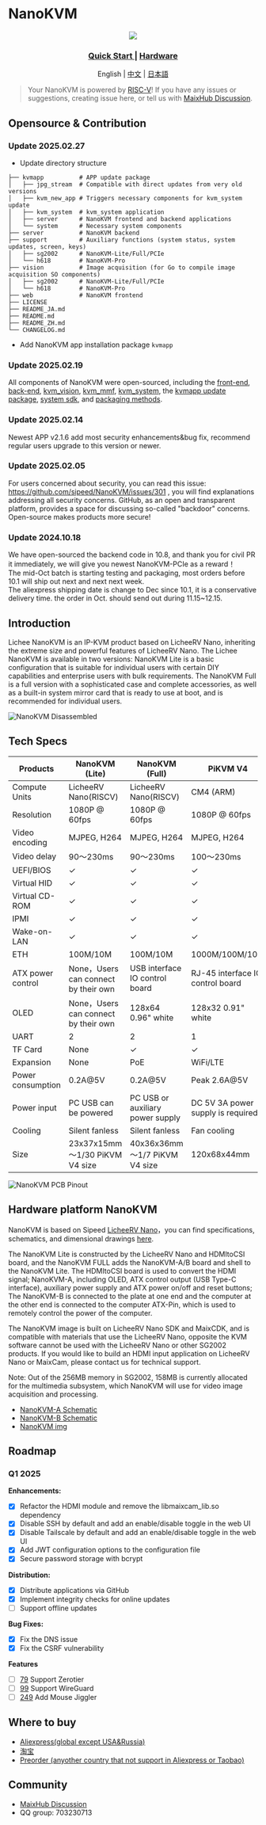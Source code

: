 NanoKVM
======

<div align="center">

![](https://wiki.sipeed.com/hardware/assets/NanoKVM/introduce/NanoKVM_3.png)

<h3>
    <a href="https://wiki.sipeed.com/hardware/en/kvm/NanoKVM/introduction.html"> Quick Start </a>
    |
    <a href="https://cn.dl.sipeed.com/shareURL/KVM/nanoKVM"> Hardware </a>
</h3>

English | [中文](./README_ZH.md) | [日本語](./README_JA.md)

</div>

> Your NanoKVM is powered by [RISC-V](https://en.wikipedia.org/wiki/RISC-V)!
> If you have any issues or suggestions, creating issue here, or tell us with [MaixHub Discussion](https://maixhub.com/discussion/nanokvm).

## Opensource & Contribution 

### Update 2025.02.27

+ Update directory structure

```shell
├── kvmapp          # APP update package
│   ├── jpg_stream  # Compatible with direct updates from very old versions
│   ├── kvm_new_app # Triggers necessary components for kvm_system update
│   ├── kvm_system  # kvm_system application
│   ├── server      # NanoKVM frontend and backend applications
│   └── system      # Necessary system components
├── server          # NanoKVM backend
├── support         # Auxiliary functions (system status, system updates, screen, keys)
│   ├── sg2002      # NanoKVM-Lite/Full/PCIe
│   └── h618        # NanoKVM-Pro
├── vision          # Image acquisition (for Go to compile image acquisition SO components)
│   ├── sg2002      # NanoKVM-Lite/Full/PCIe
│   └── h618        # NanoKVM-Pro
├── web             # NanoKVM frontend
├── LICENSE
├── README_JA.md
├── README.md
├── README_ZH.md
└── CHANGELOG.md
```

+ Add NanoKVM app installation package `kvmapp`

### Update 2025.02.19
All components of NanoKVM were open-sourced, including the [front-end](https://github.com/sipeed/NanoKVM/tree/main/web), [back-end](https://github.com/sipeed/NanoKVM/tree/main/server), [kvm_vision](https://github.com/sipeed/NanoKVM/tree/main/vision/components/kvm), [kvm_mmf](https://github.com/sipeed/NanoKVM/tree/main/vision/components/kvm_mmf), [kvm_system](https://github.com/sipeed/NanoKVM/tree/main/support), the [kvmapp update package](https://github.com/sipeed/NanoKVM-System/tree/main/kvmapp), [system sdk](https://github.com/sipeed/LicheeRV-Nano-Build/tree/NanoKVM), and [packaging methods](https://github.com/sipeed/LicheeRV-Nano-Build/blob/NanoKVM/kvm/NanoKVM_img.sh).

### Update 2025.02.14
Newest APP v2.1.6 add most security enhancements&bug fix, recommend regular users upgrade to this version or newer.

### Update 2025.02.05
For users concerned about security, you can read this issue: https://github.com/sipeed/NanoKVM/issues/301 , you will find explanations addressing all security concerns.
GitHub, as an open and transparent platform, provides a space for discussing so-called "backdoor" concerns. Open-source makes products more secure!

### Update 2024.10.18

We have open-sourced the backend code in 10.8, and thank you for civil PR it immediately, we will give you newest NanoKVM-PCIe as a reward！   
The mid-Oct batch is starting testing and packaging, most orders before 10.1 will ship out next and next next week.   
The aliexpress shipping date is change to Dec since 10.1, it is a conservative delivery time. the order in Oct. should send out during 11.15~12.15.   

## Introduction

Lichee NanoKVM is an IP-KVM product based on LicheeRV Nano, inheriting the extreme size and powerful features of LicheeRV Nano.
The Lichee NanoKVM is available in two versions:
NanoKVM Lite is a basic configuration that is suitable for individual users with certain DIY capabilities and enterprise users with bulk requirements.
The NanoKVM Full is a full version with a sophisticated case and complete accessories, as well as a built-in system mirror card that is ready to use at boot, and is recommended for individual users.

![NanoKVM Disassembled](https://wiki.sipeed.com/hardware/zh/kvm/assets/NanoKVM/1_intro/NanoKVM_1.jpg)

## Tech Specs

| Products          	| NanoKVM (Lite)                       	| NanoKVM (Full)                   	| PiKVM V4                          	|
|-------------------	|--------------------------------------	|----------------------------------	|-----------------------------------	|
| Compute Units     	| LicheeRV Nano(RISCV)                 	| LicheeRV Nano(RISCV)             	| CM4 (ARM)                         	|
| Resolution        	| 1080P @ 60fps                        	| 1080P @ 60fps                    	| 1080P @ 60fps                     	|
| Video encoding    	| MJPEG, H264                          	| MJPEG, H264                      	| MJPEG, H264                       	|
| Video delay       	| 90～230ms                            	| 90～230ms                        	| 100～230ms                        	|
| UEFI/BIOS         	| ✓                                    	| ✓                                	| ✓                                 	|
| Virtual HID       	| ✓                                    	| ✓                                	| ✓                                 	|
| Virtual CD-ROM    	| ✓                                    	| ✓                                	| ✓                                 	|
| IPMI              	| ✓                                    	| ✓                                	| ✓                                 	|
| Wake-on-LAN       	| ✓                                    	| ✓                                	| ✓                                 	|
| ETH               	| 100M/10M                             	| 100M/10M                         	| 1000M/100M/10M                    	|
| ATX power control 	| None，Users can connect by their own 	| USB interface IO control board   	| RJ-45 interface IO control board  	|
| OLED              	| None，Users can connect by their own 	| 128x64 0.96" white               	| 128x32 0.91" white                	|
| UART              	| 2                                    	| 2                                	| 1                                 	|
| TF Card           	| None                                 	| ✓                                	| ✓                                 	|
| Expansion         	| None                                 	| PoE                              	| WiFi/LTE                          	|
| Power consumption 	| 0.2A@5V                              	| 0.2A@5V                          	| Peak 2.6A@5V                      	|
| Power input       	| PC USB can be powered                	| PC USB or auxiliary power supply 	| DC 5V 3A power supply is required 	|
| Cooling           	| Silent fanless                       	| Silent fanless                   	| Fan cooling                       	|
| Size              	| 23x37x15mm   ～1/30 PiKVM V4 size    	| 40x36x36mm   ～1/7 PiKVM V4 size 	| 120x68x44mm                       	|

![NanoKVM PCB Pinout](https://wiki.sipeed.com/hardware/zh/kvm/assets/NanoKVM/1_intro/NanoKVM_2.jpg)

## Hardware platform NanoKVM

NanoKVM is based on Sipeed [LicheeRV Nano](https://wiki.sipeed.com/hardware/zh/lichee/RV_Nano/1_intro.html)，you can find specifications, schematics, and dimensional drawings [here](http://cn.dl.sipeed.com/shareURL/LICHEE/LicheeRV_Nano).

The NanoKVM Lite is constructed by the LicheeRV Nano and HDMItoCSI board, and the NanoKVM FULL adds the NanoKVM-A/B board and shell to the NanoKVM Lite. The HDMItoCSI board is used to convert the HDMI signal; NanoKVM-A, including OLED, ATX control output (USB Type-C interface), auxiliary power supply and ATX power on/off and reset buttons; The NanoKVM-B is connected to the plate at one end and the computer at the other end is connected to the computer ATX-Pin, which is used to remotely control the power of the computer.

The NanoKVM image is built on LicheeRV Nano SDK and MaixCDK, and is compatible with materials that use the LicheeRV Nano, opposite the KVM software cannot be used with the LicheeRV Nano or other SG2002 products. If you would like to build an HDMI input application on LicheeRV Nano or MaixCam, please contact us for technical support.

Note: Out of the 256MB memory in SG2002, 158MB is currently allocated for the multimedia subsystem, which NanoKVM will use for video image acquisition and processing.

+ [NanoKVM-A Schematic](https://cn.dl.sipeed.com/fileList/KVM/nanoKVM/HDK/02_Schematic/SCH_RV_Nano_KVM_A_30111.pdf)
+ [NanoKVM-B Schematic](https://cn.dl.sipeed.com/fileList/KVM/nanoKVM/HDK/02_Schematic/SCH_HDMI_MIPI_31011.pdf)
+ [NanoKVM img](https://github.com/sipeed/NanoKVM/releases/tag/NanoKVM)

## Roadmap

### Q1 2025

**Enhancements:**

- [x] Refactor the HDMI module and remove the libmaixcam_lib.so dependency
- [x] Disable SSH by default and add an enable/disable toggle in the web UI
- [x] Disable Tailscale by default and add an enable/disable toggle in the web UI
- [x] Add JWT configuration options to the configuration file
- [x] Secure password storage with bcrypt

**Distribution:**

- [x] Distribute applications via GitHub
- [x] Implement integrity checks for online updates
- [ ] Support offline updates

**Bug Fixes:**

- [x] Fix the DNS issue
- [x] Fix the CSRF vulnerability

**Features**

- [ ] [79](https://github.com/sipeed/NanoKVM/issues/79) Support Zerotier
- [ ] [99](https://github.com/sipeed/NanoKVM/issues/99) Support WireGuard
- [ ] [249](https://github.com/sipeed/NanoKVM/issues/249) Add Mouse Jiggler

## Where to buy

* [Aliexpress(global except USA&Russia)](https://www.aliexpress.com/item/1005007369816019.html)
* [淘宝](https://item.taobao.com/item.htm?id=811206560480)
* [Preorder (anyother country that not support in Aliexpress or Taobao)](https://sipeed.com/nanokvm)

## Community

* [MaixHub Discussion](https://maixhub.com/discussion/nanokvm)
* QQ group: 703230713
